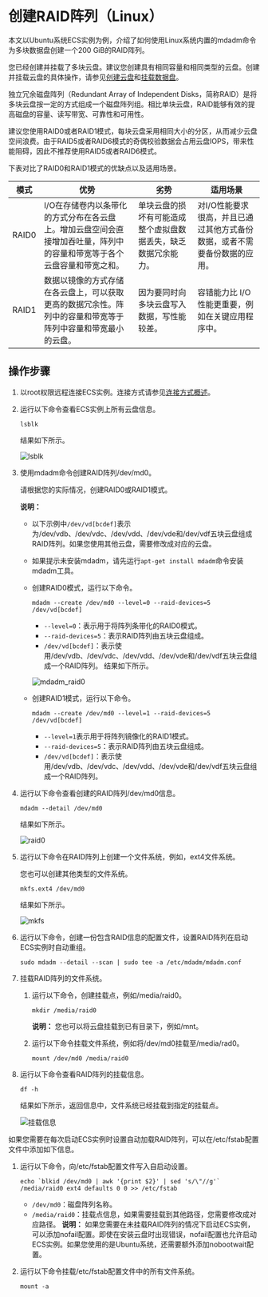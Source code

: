 # 创建RAID阵列（Linux）

本文以Ubuntu系统ECS实例为例，介绍了如何使用Linux系统内置的mdadm命令为多块数据盘创建一个200 GiB的RAID阵列。

您已经创建并挂载了多块云盘。建议您创建具有相同容量和相同类型的云盘。创建并挂载云盘的具体操作，请参见[创建云盘](/intl.zh-CN/块存储/云盘/创建云盘/创建云盘.md)和[挂载数据盘](/intl.zh-CN/块存储/云盘/挂载数据盘.md)。

独立冗余磁盘阵列（Redundant Array of Independent Disks，简称RAID）是将多块云盘按一定的方式组成一个磁盘阵列组。相比单块云盘，RAID能够有效的提高磁盘的容量、读写带宽、可靠性和可用性。

建议您使用RAID0或者RAID1模式，每块云盘采用相同大小的分区，从而减少云盘空间浪费。由于RAID5或者RAID6模式的奇偶校验数据会占用云盘IOPS，带来性能阻碍，因此不推荐使用RAID5或者RAID6模式。

下表对比了RAID0和RAID1模式的优缺点以及适用场景。

|模式|优势|劣势|适用场景|
|--|--|--|----|
|RAID0|I/O在存储卷内以条带化的方式分布在各云盘上。增加云盘空间会直接增加吞吐量，阵列中的容量和带宽等于各个云盘容量和带宽之和。|单块云盘的损坏有可能造成整个虚拟盘数据丢失，缺乏数据冗余能力。|对I/O性能要求很高，并且已通过其他方式备份数据，或者不需要备份数据的应用。|
|RAID1|数据以镜像的方式存储在各云盘上，可以获取更高的数据冗余性。阵列中的容量和带宽等于阵列中容量和带宽最小的云盘。|因为要同时向多块云盘写入数据，写性能较差。|容错能力比 I/O 性能更重要，例如在关键应用程序中。|

## 操作步骤

1.  以root权限远程连接ECS实例。连接方式请参见[连接方式概述](/intl.zh-CN/实例/连接实例/连接方式概述.md)。

2.  运行以下命令查看ECS实例上所有云盘信息。

    ```
    lsblk
    ```

    结果如下所示。

    ![lsblk](https://static-aliyun-doc.oss-accelerate.aliyuncs.com/assets/img/zh-CN/5221640261/p271747.png)

3.  使用mdadm命令创建RAID阵列/dev/md0。

    请根据您的实际情况，创建RAID0或RAID1模式。

    **说明：**

    -   以下示例中`/dev/vd[bcdef]`表示为/dev/vdb、/dev/vdc、/dev/vdd、/dev/vde和/dev/vdf五块云盘组成RAID阵列。如果您使用其他云盘，需要修改成对应的云盘。
    -   如果提示未安装mdadm，请先运行`apt-get install mdadm`命令安装mdadm工具。
    -   创建RAID0模式，运行以下命令。

        ```
        mdadm --create /dev/md0 --level=0 --raid-devices=5 /dev/vd[bcdef]
        ```

        -   `--level=0`：表示用于将阵列条带化的RAID0模式。
        -   `--raid-devices=5`：表示RAID阵列由五块云盘组成。
        -   `/dev/vd[bcdef]`：表示使用/dev/vdb、/dev/vdc、/dev/vdd、/dev/vde和/dev/vdf五块云盘组成一个RAID阵列。
        结果如下所示。

        ![mdadm_raid0](https://static-aliyun-doc.oss-accelerate.aliyuncs.com/assets/img/zh-CN/5221640261/p271752.png)

    -   创建RAID1模式，运行以下命令。

        ```
        mdadm --create /dev/md0 --level=1 --raid-devices=5 /dev/vd[bcdef]
        ```

        -   `--level=1`表示用于将阵列镜像化的RAID1模式。
        -   `--raid-devices=5`：表示RAID阵列由五块云盘组成。
        -   `/dev/vd[bcdef]`：表示使用/dev/vdb、/dev/vdc、/dev/vdd、/dev/vde和/dev/vdf五块云盘组成一个RAID阵列。
4.  运行以下命令查看创建的RAID阵列/dev/md0信息。

    ```
    mdadm --detail /dev/md0
    ```

    结果如下所示。

    ![raid0](https://static-aliyun-doc.oss-accelerate.aliyuncs.com/assets/img/zh-CN/1886640261/p271751.png)

5.  运行以下命令在RAID阵列上创建一个文件系统，例如，ext4文件系统。

    您也可以创建其他类型的文件系统。

    ```
    mkfs.ext4 /dev/md0
    ```

    结果如下所示。

    ![mkfs](https://static-aliyun-doc.oss-accelerate.aliyuncs.com/assets/img/zh-CN/1886640261/p271801.png)

6.  运行以下命令，创建一份包含RAID信息的配置文件，设置RAID阵列在启动ECS实例时自动重组。

    ```
    sudo mdadm --detail --scan | sudo tee -a /etc/mdadm/mdadm.conf
    ```

7.  挂载RAID阵列的文件系统。

    1.  运行以下命令，创建挂载点，例如/media/raid0。

        ```
        mkdir /media/raid0
        ```

        **说明：** 您也可以将云盘挂载到已有目录下，例如/mnt。

    2.  运行以下命令挂载文件系统，例如将/dev/md0挂载至/media/rad0。

        ```
        mount /dev/md0 /media/raid0
        ```

8.  运行以下命令查看RAID阵列的挂载信息。

    ```
    df -h
    ```

    结果如下所示，返回信息中，文件系统已经挂载到指定的挂载点。

    ![挂载信息](https://static-aliyun-doc.oss-accelerate.aliyuncs.com/assets/img/zh-CN/1886640261/p271901.png)


如果您需要在每次启动ECS实例时设置自动加载RAID阵列，可以在/etc/fstab配置文件中添加如下信息。

1.  运行以下命令，向/etc/fstab配置文件写入自启动设置。

    ```
    echo `blkid /dev/md0 | awk '{print $2}' | sed 's/\"//g'` /media/raid0 ext4 defaults 0 0 >> /etc/fstab
    ```

    -   `/dev/md0`：磁盘阵列名称。
    -   `/media/raid0`：挂载点信息，如果需要挂载到其他路径，您需要修改成对应路径。
    **说明：** 如果您需要在未挂载RAID阵列的情况下启动ECS实例，可以添加nofail配置。即使在安装云盘时出现错误，nofail配置也允许启动ECS实例。如果您使用的是Ubuntu系统，还需要额外添加nobootwait配置。

2.  运行以下命令挂载/etc/fstab配置文件中的所有文件系统。

    ```
    mount -a
    ```


